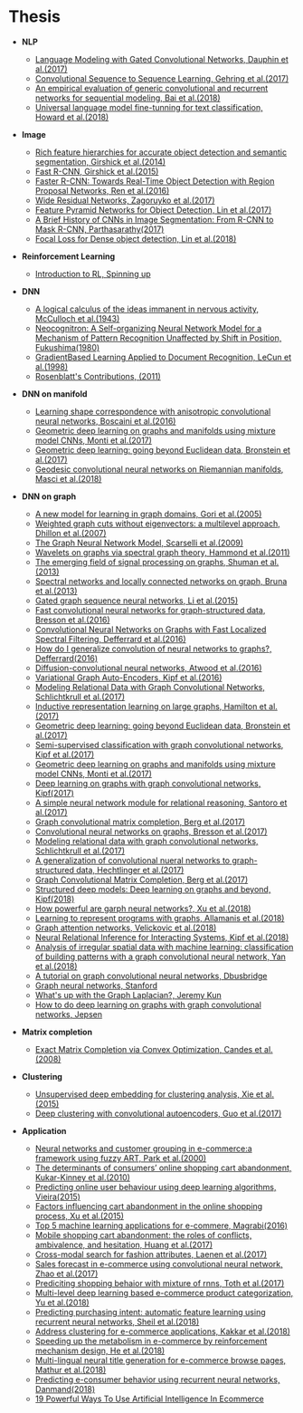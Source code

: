 # Thesis

+ **NLP**
   - [Language Modeling with Gated Convolutional Networks, Dauphin et al.(2017)]()   
   - [Convolutional Sequence to Sequence Learning, Gehring et al.(2017)]()
   - [An empirical evaluation of generic convolutional and recurrent networks for sequential modeling, Bai et al.(2018)](https://arxiv.org/pdf/1803.01271.pdf)
   - [Universal language model fine-tunning for text classification, Howard et al.(2018)](https://arxiv.org/pdf/1801.06146.pdf)

+ **Image**
   - [Rich feature hierarchies for accurate object detection and semantic segmentation, Girshick et al.(2014)](https://arxiv.org/pdf/1311.2524.pdf)
   - [Fast R-CNN, Girshick et al.(2015)](https://arxiv.org/pdf/1504.08083.pdf)
   - [Faster R-CNN: Towards Real-Time Object
Detection with Region Proposal Networks, Ren et al.(2016)](https://arxiv.org/pdf/1506.01497.pdf)
   - [Wide Residual Networks, Zagoruyko et al.(2017)](https://arxiv.org/pdf/1605.07146.pdf)
   - [Feature Pyramid Networks for Object Detection, Lin et al.(2017)](https://arxiv.org/pdf/1612.03144.pdf) 
   - [A Brief History of CNNs in Image Segmentation: From R-CNN to Mask R-CNN, Parthasarathy(2017)](https://blog.athelas.com/a-brief-history-of-cnns-in-image-segmentation-from-r-cnn-to-mask-r-cnn-34ea83205de4)
   - [Focal Loss for Dense object detection, Lin et al.(2018)](https://arxiv.org/pdf/1708.02002.pdf)
   
+ **Reinforcement Learning**
   - [Introduction to RL, Spinning up]()

+ **DNN**
   - [A logical calculus of the ideas immanent in nervous activity, McCulloch et al.(1943)](http://www.cse.chalmers.se/~coquand/AUTOMATA/mcp.pdf)
   - [Neocognitron: A Self-organizing Neural Network Model for a Mechanism of Pattern Recognition Unaffected by Shift in Position, Fukushima(1980)](https://www.rctn.org/bruno/public/papers/Fukushima1980.pdf)
   - [GradientBased Learning Applied to Document Recognition, LeCun et al.(1998)](http://vision.stanford.edu/cs598_spring07/papers/Lecun98.pdf)
   - [Rosenblatt's Contributions, (2011)](http://csis.pace.edu/~ctappert/srd2011/rosenblatt-contributions.htm)
   
   
+ **DNN on manifold**
   - [Learning shape correspondence with anisotropic convolutional neural networks, Boscaini et al.(2016)]()
   - [Geometric deep learning on graphs and manifolds using mixture model CNNs, Monti et al.(2017)]()
   - [Geometric deep learning: going beyond Euclidean data, Bronstein et al.(2017)]()
   - [Geodesic convolutional neural networks on Riemannian manifolds, Masci et al.(2018)]()
   
+ **DNN on graph**
   - [A new model for learning in graph domains, Gori et al.(2005)](https://ieeexplore.ieee.org/document/1555942)
   - [Weighted graph cuts without eigenvectors: a multilevel approach, Dhillon et al.(2007)]()
   - [The Graph Neural Network Model, Scarselli et al.(2009)]()
   - [Wavelets on graphs via spectral graph theory, Hammond et al.(2011)]()
   - [The emerging field of signal processing on graphs, Shuman et al.(2013)]()
   - [Spectral networks and locally connected networks on graph, Bruna et al.(2013)](https://arxiv.org/abs/1312.6203)
   - [Gated graph sequence neural networks, Li et al.(2015)]()
   - [Fast convolutional neural networks for graph-structured data, Bresson et al.(2016)]()
   - [Convolutional Neural Networks on Graphs with Fast Localized Spectral Filtering, Defferrard et al.(2016)]()
   - [How do I generalize convolution of neural networks to graphs?, Defferrard(2016)]()
   - [Diffusion-convolutional neural networks, Atwood et al.(2016)]()
   - [Variational Graph Auto-Encoders, Kipf et al.(2016)](https://arxiv.org/abs/1611.07308)
   - [Modeling Relational Data with Graph Convolutional Networks, Schlichtkrull et al.(2017)](https://arxiv.org/abs/1703.06103)
   - [Inductive representation learning on large graphs, Hamilton et al.(2017)]()
   - [Geometric deep learning: going beyond Euclidean data, Bronstein et al.(2017)]()
   - [Semi-supervised classification with graph convolutional networks, Kipf et al.(2017)]()
   - [Geometric deep learning on graphs and manifolds using mixture model CNNs, Monti et al.(2017)]()
   - [Deep learning on graphs with graph convolutional networks, Kipf(2017)]()
   - [A simple neural network module for relational reasoning, Santoro et al.(2017)]()
   - [Graph convolutional matrix completion, Berg et al.(2017)]()
   - [Convolutional neural networks on graphs, Bresson et al.(2017)]()
   - [Modeling relational data with graph convolutional networks, Schlichtkrull et al.(2017)]()
   - [A generalization of convolutional nueral networks to graph-structured data, Hechtlinger et al.(2017)]()
   - [Graph Convolutional Matrix Completion, Berg et al.(2017)](https://arxiv.org/pdf/1706.02263.pdf)
   - [Structured deep models: Deep learning on graphs and beyond, Kipf(2018)]()
   - [How powerful are garph neural networks?, Xu et al.(2018)]()
   - [Learning to represent programs with graphs, Allamanis et al.(2018)]()
   - [Graph attention networks, Velickovic et al.(2018)]()
   - [Neural Relational Inference for Interacting Systems, Kipf et al.(2018)]()
   - [Analysis of irregular spatial data with machine learning: classification of building patterns with a graph convolutional neural network, Yan et al.(2018)]()
   - [A tutorial on graph convolutional neural networks, Dbusbridge]()
   - [Graph neural networks, Stanford]()
   - [What's up with the Graph Laplacian?, Jeremy Kun]()
   - [How to do deep learning on graphs with graph convolutional networks, Jepsen]()
   
+ **Matrix completion**
   - [Exact Matrix Completion via Convex Optimization, Candes et al.(2008)](https://arxiv.org/abs/0805.4471)

+ **Clustering**
   - [Unsupervised deep embedding for clustering analysis, Xie et al.(2015)](https://arxiv.org/pdf/1511.06335.pdf)
   - [Deep clustering with convolutional autoencoders, Guo et al.(2017)](https://xifengguo.github.io/papers/ICONIP17-DCEC.pdf)

+ **Application**
   - [Neural networks and customer grouping in e-commerce:a framework using fuzzy ART, Park et al.(2000)]()
   - [The determinants of consumers’ online shopping cart abandonment, Kukar-Kinney et al.(2010)]()
   - [Predicting online user behaviour using deep learning algorithms, Vieira(2015)](https://www.researchgate.net/publication/284219029_Predicting_online_user_behaviour_using_deep_learning_algorithms)
   - [Factors influencing cart abandonment in the online shopping process, Xu et al.(2015)]()
   - [Top 5 machine learning applications for e-commere, Magrabi(2016)]()
   - [Mobile shopping cart abandonment: the roles of conflicts, ambivalence, and hesitation, Huang et al.(2017)]()
   - [Cross-modal search for fashion attributes, Laenen et al.(2017)]()
   - [Sales forecast in e-commerce using convolutional neural network, Zhao et al.(2017)]()
   - [Prediciting shopping behaior with mixture of rnns, Toth et al.(2017)]()
   - [Multi-level deep learning based e-commerce product categorization, Yu et al.(2018)]()
   - [Predicting purchasing intent: automatic feature learning using recurrent neural networks, Sheil et al.(2018)]()
   - [Address clustering for e-commerce applications, Kakkar et al.(2018)]()
   - [Speeding up the metabolism in e-commerce by reinforcement mechanism design, He et al.(2018)]()
   - [Multi-lingual neural title generation for e-commerce browse pages, Mathur et al.(2018)](http://aclweb.org/anthology/N18-3020)
   - [Predicting e-consumer behavior using recurrent neural networks, Danmand(2018)](https://blog.nirida.ai/predicting-e-commerce-consumer-behavior-using-recurrent-neural-networks-36e37f1aed22)
   - [19 Powerful Ways To Use Artificial Intelligence In Ecommerce](http://blog.linnworks.com/artificial-intelligence-in-ecommerce)
 
   
